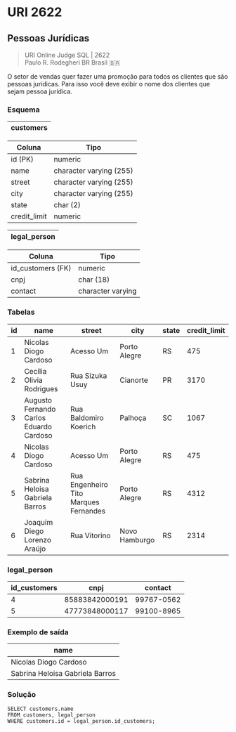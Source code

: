 # URI 2622

## Pessoas Jurídicas

>URI Online Judge SQL | 2622  
>Paulo R. Rodegheri BR Brasil :brazil:  

O setor de vendas quer fazer uma promoção para todos os clientes que são pessoas jurídicas. Para isso você deve exibir o nome dos clientes que sejam pessoa jurídica.  

### Esquema

| customers |
| --------- |

| Coluna       | Tipo                    |
| ------------ | ----------------------- |
| id (PK)      | numeric                 |
| name         | character varying (255) |
| street       | character varying (255) |
| city         | character varying (255) |
| state        | char (2)                |
| credit_limit | numeric                 |

| legal_person |
| ------------ |

| Coluna            | Tipo              |
| ----------------- | ----------------- |
| id_customers (FK) | numeric           |
| cnpj              | char (18)         |
| contact           | character varying |

### Tabelas

| id  | name                                    | street                                | city          | state | credit_limit |
| --- | --------------------------------------- | ------------------------------------- | ------------- | ----- | ------------ |
| 1   | Nicolas Diogo Cardoso                   | Acesso Um                             | Porto Alegre  | RS    | 475          |
| 2   | Cecília Olivia Rodrigues                | Rua Sizuka Usuy                       | Cianorte      | PR    | 3170         |
| 3   | Augusto Fernando Carlos Eduardo Cardoso | Rua Baldomiro Koerich                 | Palhoça       | SC    | 1067         |
| 4   | Nicolas Diogo Cardoso                   | Acesso Um                             | Porto Alegre  | RS    | 475          |
| 5   | Sabrina Heloisa Gabriela Barros         | Rua Engenheiro Tito Marques Fernandes | Porto Alegre  | RS    | 4312         |
| 6   | Joaquim Diego Lorenzo Araújo            | Rua Vitorino                          | Novo Hamburgo | RS    | 2314         |

### legal_person

| id_customers | cnpj           | contact    |
| ------------ | -------------- | ---------- |
| 4            | 85883842000191 | 99767-0562 |
| 5            | 47773848000117 | 99100-8965 |

### Exemplo de saída

| name                            |
| ------------------------------- |
| Nicolas Diogo Cardoso           |
| Sabrina Heloisa Gabriela Barros |

### Solução

```"
SELECT customers.name
FROM customers, legal_person
WHERE customers.id = legal_person.id_customers;
```
